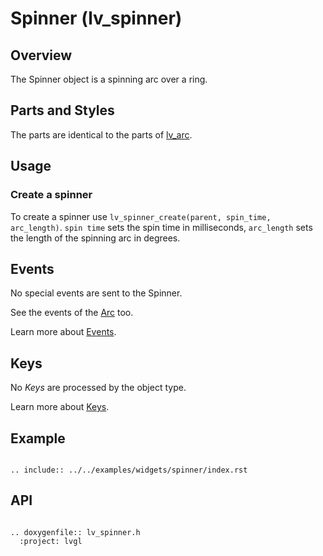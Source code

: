 # Spinner (lv_spinner)

## Overview
The Spinner object is a spinning arc over a ring.

## Parts and Styles
The parts are identical to the parts of [lv_arc](/widgets/arc).

## Usage

### Create a spinner

To create a spinner use `lv_spinner_create(parent, spin_time, arc_length)`. `spin time` sets the spin time in milliseconds, `arc_length` sets the length of the spinning arc in degrees.

## Events
No special events are sent to the Spinner.

See the events of the [Arc](/widgets/arc) too.

Learn more about [Events](/overview/event).

## Keys
No *Keys* are processed by the object type.

Learn more about [Keys](/overview/indev).



## Example

```eval_rst

.. include:: ../../examples/widgets/spinner/index.rst

```

## API

```eval_rst

.. doxygenfile:: lv_spinner.h
  :project: lvgl

```
